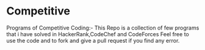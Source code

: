 # Competitive
Programs of Competitive Coding:-
This Repo is a collection of few programs that i have solved in HackerRank,CodeChef and CodeForces 
Feel free to use the code and to fork and give a pull request if you find any error.

